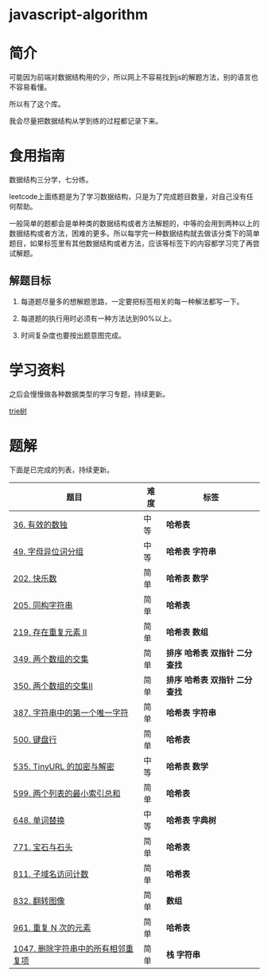<!--
 * @File: 
 * @Author: 张宏亮 - zhl@xiaoniren.cn
 * @Date: 2019-07-18 10:31:22
 * @LastEditors: 张宏亮<zhl@xiaoniren.cn>
 * @LastEditTime: 2019-08-12 23:01:13
 * @Description: file content
 * @Versions: 1.0.0
 -->
# javascript-algorithm

# 简介

可能因为前端对数据结构用的少，所以网上不容易找到js的解题方法，别的语言也不容易看懂。

所以有了这个库。

我会尽量把数据结构从学到练的过程都记录下来。

# 食用指南
数据结构三分学，七分练。

leetcode上面练题是为了学习数据结构，只是为了完成题目数量，对自己没有任何帮助。

一般简单的题都会是单种类的数据结构或者方法解题的，中等的会用到两种以上的数据结构或者方法，困难的更多。所以每学完一种数据结构就去做该分类下的简单题目，如果标签里有其他数据结构或者方法，应该等标签下的内容都学习完了再尝试解题。

## 解题目标

1. 每道题尽量多的想解题思路，一定要把标签相关的每一种解法都写一下。

2. 每道题的执行用时必须有一种方法达到90%以上。

3. 时间复杂度也要按出题意图完成。


# 学习资料

之后会慢慢做各种数据类型的学习专题，持续更新。

[trie树](https://github.com/zhl1232/javascript-algorithm/tree/master/section/Trie.md)


# 题解

下面是已完成的列表，持续更新。

题目 | 难度 | 标签
-------------|---|---
[36. 有效的数独](https://github.com/zhl1232/javascript-algorithm/tree/master/solve-problems/36.md) | 中等 | **哈希表**
[49. 字母异位词分组](https://github.com/zhl1232/javascript-algorithm/tree/master/solve-problems/49.md) | 中等 | **哈希表** **字符串**
[202. 快乐数](https://github.com/zhl1232/javascript-algorithm/tree/master/solve-problems/202.md)| 简单 | **哈希表** **数学**
[205. 同构字符串](https://github.com/zhl1232/javascript-algorithm/tree/master/solve-problems/205.md)| 简单 | **哈希表**
[219. 存在重复元素 II](https://github.com/zhl1232/javascript-algorithm/tree/master/solve-problems/219.md)| 简单 | **哈希表** **数组**
[349. 两个数组的交集](https://github.com/zhl1232/javascript-algorithm/tree/master/solve-problems/349.md)| 简单 | **排序** **哈希表** **双指针** **二分查找**
[350. 两个数组的交集II](https://github.com/zhl1232/javascript-algorithm/tree/master/solve-problems/350.md)| 简单 | **排序** **哈希表** **双指针** **二分查找**
[387. 字符串中的第一个唯一字符](https://github.com/zhl1232/javascript-algorithm/tree/master/solve-problems/387.md)| 简单 | **哈希表** **字符串** 
[500. 键盘行](https://github.com/zhl1232/javascript-algorithm/tree/master/solve-problems/500.md)| 简单 | **哈希表**
[535. TinyURL 的加密与解密](https://github.com/zhl1232/javascript-algorithm/tree/master/solve-problems/535.md)| 中等 | **哈希表** **数学**
[599. 两个列表的最小索引总和](https://github.com/zhl1232/javascript-algorithm/tree/master/solve-problems/599.md)| 简单 | **哈希表**
[648. 单词替换](https://github.com/zhl1232/javascript-algorithm/tree/master/solve-problems/648.md)| 中等 | **哈希表** **字典树**
[771. 宝石与石头](https://github.com/zhl1232/javascript-algorithm/tree/master/solve-problems/771.md)| 简单 | **哈希表**
[811. 子域名访问计数](https://github.com/zhl1232/javascript-algorithm/tree/master/solve-problems/811.md)| 简单 | **哈希表**
[832. 翻转图像](https://github.com/zhl1232/javascript-algorithm/tree/master/solve-problems/599.md)| 简单 | **数组**
[961. 重复 N 次的元素](https://github.com/zhl1232/javascript-algorithm/tree/master/solve-problems/961.md)| 简单 | **哈希表**
[1047. 删除字符串中的所有相邻重复项](https://github.com/zhl1232/javascript-algorithm/tree/master/solve-problems/961.md)| 简单 | **栈** **字符串**